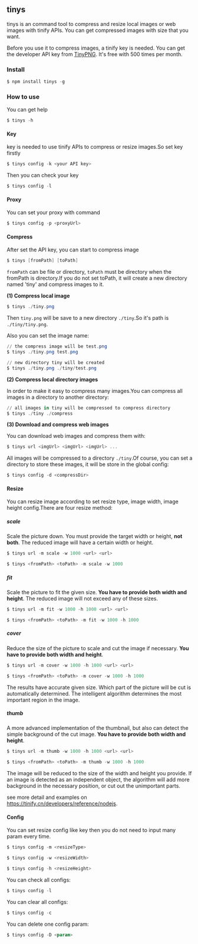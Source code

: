 ## tinys

tinys is an command tool to compress and resize local images or web images with tinify APIs. You can get compressed images with size that you want.

Before you use it to compress images, a tinify key is needed. You can get the developer API key from [TinyPNG](https://tinify.cn/developers.). It's free with 500 times per month.

### Install

```powershell
$ npm install tinys -g
```



### How to use

You can get help

```powershell
$ tinys -h
```

#### Key

key is needed to use tinify APIs to compress or resize images.So set key firstly

```powershell
$ tinys config -k <your API key>
```

Then you can check your key

```powershell
$ tinys config -l
```



#### Proxy

You can set your proxy with command

```powershell
$ tinys config -p <proxyUrl>
```



#### Compress

After set the API key, you can start to compress image

```powershell
$ tinys [fromPath] [toPath]
```

`fromPath` can be file or directory, `toPath` must be directory when the fromPath is directory.If you do not set toPath, it will create a new directory named 'tiny' and compress images to it. 

**(1) Compress local image**

```powershell
$ tinys ./tiny.png 
```

Then `tiny.png` will be save to a new directory `./tiny`.So it's path is `./tiny/tiny.png`.

Also you can set the image name:

```powershell
// the compress image will be test.png
$ tinys ./tiny.png test.png
```

```powershell
// new directory tiny will be created
$ tinys ./tiny.png ./tiny/test.png
```

**(2) Compress local directory images**

In order to make it easy to compress many images.You can compress all images in a directory to another directory:

```powershell
// all images in tiny will be compressed to compress directory
$ tinys ./tiny ./compress
```

**(3) Download and compress web images**

You can download web images and compress them with:

```powershell
$ tinys url <imgUrl> <imgUrl> <imgUrl> ...
```

All images will be compressed to a directory `./tiny`.Of course, you can set a directory to store these images, it will be store in the global config:

```powershell
$ tinys config -d <compressDir>
```



#### Resize

You can resize image according to set resize type, image width, image height config.There are four resize method:

##### scale

Scale the picture down. You must provide the target width or height, **not both**. The reduced image will have a certain width or height.

```powershell
$ tinys url -m scale -w 1000 <url> <url> 

$ tinys <fromPath> <toPath> -m scale -w 1000
```

##### fit

Scale the picture to fit the given size. **You have to provide both width and height**. The reduced image will not exceed any of these sizes.

```powershell
$ tinys url -m fit -w 1000 -h 1000 <url> <url>

$ tinys <fromPath> <toPath> -m fit -w 1000 -h 1000
```

##### cover

Reduce the size of the picture to scale and cut the image if necessary.  **You have to provide both width and height**. 

```powershell
$ tinys url -m cover -w 1000 -h 1000 <url> <url>

$ tinys <fromPath> <toPath> -m cover -w 1000 -h 1000
```

The results have accurate given size. Which part of the picture will be cut is automatically determined. The intelligent algorithm determines the most important region in the image.

##### thumb

A more advanced implementation of the thumbnail, but also can detect the simple background of the cut image.  **You have to provide both width and height**. 

```powershell
$ tinys url -m thumb -w 1000 -h 1000 <url> <url> 

$ tinys <fromPath> <toPath> -m thumb -w 1000 -h 1000
```

The image will be reduced to the size of the width and height you provide. If an image is detected as an independent object, the algorithm will add more background in the necessary position, or cut out the unimportant parts.

see more detail and examples on https://tinify.cn/developers/reference/nodejs.



#### Config 

You can set resize config like key then you do not need to input many param every time.

```powershell
$ tinys config -m <resizeType>

$ tinys config -w <resizeWidth>

$ tinys config -h <resizeHeight>
```

You can check all configs:

```powershell
$ tinys config -l
```

You can clear all configs:

```powershell
$ tinys config -c
```

You can delete one config param:

```powershell
$ tinys config -D <param>
```

